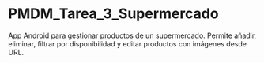 # PMDM_Tarea_3_Supermercado
App Android para gestionar productos de un supermercado. Permite añadir, eliminar, filtrar por disponibilidad y editar productos con imágenes desde URL.
